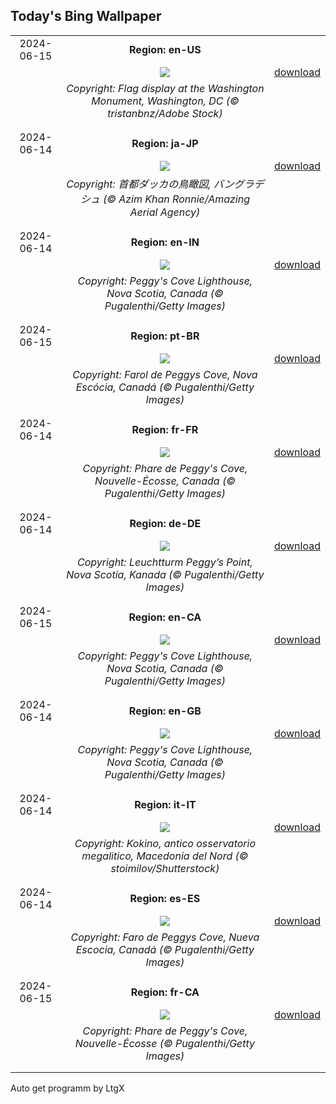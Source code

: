 ## Today's Bing Wallpaper
|      |      |      |
| :----: | :----: | :----: |
|2024-06-15|**Region: en-US**||
||![](https://www.bing.com/th?id=OHR.FlagsDC_EN-US9363778856_UHD.jpg&pid=hp&w=1152&h=648&rs=1&c=4)| [download](https://www.bing.com/th?id=OHR.FlagsDC_EN-US9363778856_UHD.jpg)|
||*Copyright: Flag display at the Washington Monument, Washington, DC  (© tristanbnz/Adobe Stock)*
||
|||
|2024-06-14|**Region: ja-JP**||
||![](https://www.bing.com/th?id=OHR.DhakaBangladesh_JA-JP0528290685_UHD.jpg&pid=hp&w=1152&h=648&rs=1&c=4)| [download](https://www.bing.com/th?id=OHR.DhakaBangladesh_JA-JP0528290685_UHD.jpg)|
||*Copyright: 首都ダッカの鳥瞰図, バングラデシュ (© Azim Khan Ronnie/Amazing Aerial Agency)*
||
|||
|2024-06-14|**Region: en-IN**||
||![](https://www.bing.com/th?id=OHR.PeggysCove_EN-IN3870968283_UHD.jpg&pid=hp&w=1152&h=648&rs=1&c=4)| [download](https://www.bing.com/th?id=OHR.PeggysCove_EN-IN3870968283_UHD.jpg)|
||*Copyright: Peggy's Cove Lighthouse, Nova Scotia, Canada (© Pugalenthi/Getty Images)*
||
|||
|2024-06-15|**Region: pt-BR**||
||![](https://www.bing.com/th?id=OHR.PeggysCove_PT-BR1473312250_UHD.jpg&pid=hp&w=1152&h=648&rs=1&c=4)| [download](https://www.bing.com/th?id=OHR.PeggysCove_PT-BR1473312250_UHD.jpg)|
||*Copyright: Farol de Peggys Cove, Nova Escócia, Canadá (© Pugalenthi/Getty Images)*
||
|||
|2024-06-14|**Region: fr-FR**||
||![](https://www.bing.com/th?id=OHR.PeggysCove_FR-FR2777171937_UHD.jpg&pid=hp&w=1152&h=648&rs=1&c=4)| [download](https://www.bing.com/th?id=OHR.PeggysCove_FR-FR2777171937_UHD.jpg)|
||*Copyright: Phare de Peggy's Cove, Nouvelle-Écosse, Canada (© Pugalenthi/Getty Images)*
||
|||
|2024-06-14|**Region: de-DE**||
||![](https://www.bing.com/th?id=OHR.PeggysCove_DE-DE6175899520_UHD.jpg&pid=hp&w=1152&h=648&rs=1&c=4)| [download](https://www.bing.com/th?id=OHR.PeggysCove_DE-DE6175899520_UHD.jpg)|
||*Copyright: Leuchtturm Peggy’s Point, Nova Scotia, Kanada (© Pugalenthi/Getty Images)*
||
|||
|2024-06-15|**Region: en-CA**||
||![](https://www.bing.com/th?id=OHR.PeggysCove_EN-CA5369786988_UHD.jpg&pid=hp&w=1152&h=648&rs=1&c=4)| [download](https://www.bing.com/th?id=OHR.PeggysCove_EN-CA5369786988_UHD.jpg)|
||*Copyright: Peggy's Cove Lighthouse, Nova Scotia, Canada (© Pugalenthi/Getty Images)*
||
|||
|2024-06-14|**Region: en-GB**||
||![](https://www.bing.com/th?id=OHR.PeggysCove_EN-GB2774875684_UHD.jpg&pid=hp&w=1152&h=648&rs=1&c=4)| [download](https://www.bing.com/th?id=OHR.PeggysCove_EN-GB2774875684_UHD.jpg)|
||*Copyright: Peggy's Cove Lighthouse, Nova Scotia, Canada (© Pugalenthi/Getty Images)*
||
|||
|2024-06-14|**Region: it-IT**||
||![](https://www.bing.com/th?id=OHR.KokinoMacedonia_IT-IT5698531580_UHD.jpg&pid=hp&w=1152&h=648&rs=1&c=4)| [download](https://www.bing.com/th?id=OHR.KokinoMacedonia_IT-IT5698531580_UHD.jpg)|
||*Copyright: Kokino, antico osservatorio megalitico, Macedonia del Nord (© stoimilov/Shutterstock)*
||
|||
|2024-06-14|**Region: es-ES**||
||![](https://www.bing.com/th?id=OHR.PeggysCove_ES-ES2898736491_UHD.jpg&pid=hp&w=1152&h=648&rs=1&c=4)| [download](https://www.bing.com/th?id=OHR.PeggysCove_ES-ES2898736491_UHD.jpg)|
||*Copyright: Faro de Peggys Cove, Nueva Escocia, Canadá (© Pugalenthi/Getty Images)*
||
|||
|2024-06-15|**Region: fr-CA**||
||![](https://www.bing.com/th?id=OHR.PeggysCove_FR-CA8227992158_UHD.jpg&pid=hp&w=1152&h=648&rs=1&c=4)| [download](https://www.bing.com/th?id=OHR.PeggysCove_FR-CA8227992158_UHD.jpg)|
||*Copyright: Phare de Peggy's Cove, Nouvelle-Écosse (© Pugalenthi/Getty Images)*
||
|||

Auto get programm by LtgX
